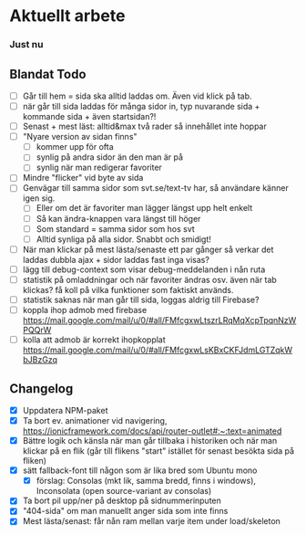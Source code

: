 # Aktuellt arbete

### Just nu

## Blandat Todo

- [ ] Går till hem = sida ska alltid laddas om. Även vid klick på tab.
- [ ] när går till sida laddas för många sidor in, typ nuvarande sida + kommande sida + även startsidan?!
- [ ] Senast + mest läst: alltid&max två rader så innehållet inte hoppar
- [ ] "Nyare version av sidan finns"
  - [ ] kommer upp för ofta
  - [ ] synlig på andra sidor än den man är på
  - [ ] synlig när man redigerar favoriter
- [ ] Mindre "flicker" vid byte av sida
- [ ] Genvägar till samma sidor som svt.se/text-tv har, så användare känner igen sig.
  - [ ] Eller om det är favoriter man lägger längst upp helt enkelt
  - [ ] Så kan ändra-knappen vara längst till höger
  - [ ] Som standard = samma sidor som hos svt
  - [ ] Alltid synliga på alla sidor. Snabbt och smidigt!
- [ ] När man klickar på mest lästa/senaste ett par gånger så verkar det laddas dubbla ajax + sidor laddas fast inga visas?
- [ ] lägg till debug-context som visar debug-meddelanden i nån ruta
- [ ] statistik på omladdningar och när favoriter ändras osv. även när tab klickas? få koll på vilka funktioner som faktiskt används.
- [ ] statistik saknas när man går till sida, loggas aldrig till Firebase?
- [ ] koppla ihop admob med firebase https://mail.google.com/mail/u/0/#all/FMfcgxwLtszrLRqMqXcpTpqnNzWPQQrW
- [ ] kolla att admob är korrekt ihopkopplat https://mail.google.com/mail/u/0/#all/FMfcgxwLsKBxCKFJdmLGTZqkWbJBzGzq

## Changelog

- [x] Uppdatera NPM-paket
- [x] Ta bort ev. animationer vid navigering, https://ionicframework.com/docs/api/router-outlet#:~:text=animated
- [x] Bättre logik och känsla när man går tillbaka i historiken och när man klickar på en flik (går till flikens "start" istället för senast besökta sida på fliken)
- [x] sätt fallback-font till någon som är lika bred som Ubuntu mono
  - [x] förslag: Consolas (mkt lik, samma bredd, finns i windows), Inconsolata (open source-variant av consolas)
- [x] Ta bort pil upp/ner på desktop på sidnummerinputen
- [x] "404-sida" om man manuellt anger sida som inte finns
- [x] Mest lästa/senast: får nån ram mellan varje item under load/skeleton
